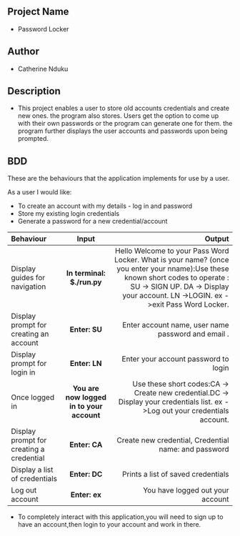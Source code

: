  ## Project Name
 - Password Locker

 ## Author 
 - Catherine Nduku

 ## Description 
  - This project enables a user to store old accounts credentials and create new ones. the program also stores. Users get the option to come up with their own passwords or the program can generate one for them. the program further displays the user accounts and passwords upon being prompted.

  ## BDD 
  These are the behaviours that the application implements for use by a user.

As a user I would like:
* To create an account with my details - log in and password
* Store my existing login credentials
* Generate a password for a new credential/account



| Behaviour | Input |Output |
| :--------- | :---------------: | -----------: |
| Display guides for navigation | **In terminal: $./run.py** | Hello Welcome to your Pass Word Locker. What is your name? (once you enter your nname):Use these known short codes to operate : SU -> SIGN UP.  DA -> Display your account.  LN ->LOGIN.  ex ->exit Pass Word Locker. |
| Display prompt for creating an account | **Enter: SU** | Enter account name, user name password and email .|
| Display prompt for login in | **Enter: LN** | Enter your account password to login |
| Once logged in | **You are now logged in to your  account** |  Use these short codes:CA -> Create new credential.DC -> Display your credentials list.  ex ->Log out your credentials account. |
| Display prompt for creating a credential | **Enter: CA** | Create new credential, Credential name: and password |
| Display a list of credentials | **Enter: DC** | Prints a list of saved credentials |
| Log out account  | **Enter: ex** | You have logged out your  account |

* To completely interact with this application,you will need to sign up to have an account,then login to your account and work in there.


